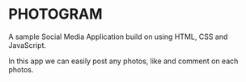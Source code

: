 # PHOTOGRAM

A sample Social Media Application build on using HTML, CSS and JavaScript.

In this app we can easily post any photos, like and comment on each photos.
